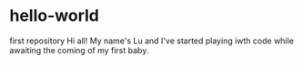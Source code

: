 # hello-world
first repository
Hi all! My name's Lu and I've started playing iwth code while awaiting the coming of my first baby.
